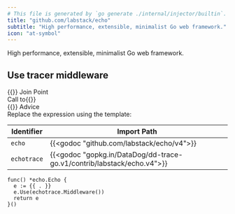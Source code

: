 ```yaml
---
# This file is generated by `go generate ./internal/injector/builtin`. DO NOT EDIT.
title: "github.com/labstack/echo"
subtitle: "High performance, extensible, minimalist Go web framework."
icon: "at-symbol"
---
```

High performance, extensible, minimalist Go web framework.

## Use tracer middleware

<div class="hextra-cards hx-mt-4 hx-gap-4 hx-grid" style="--hextra-cards-grid-cols: 1;">
  <div class="aspect hextra-card hx-group hx-flex hx-flex-col hx-justify-start hx-overflow-hidden hx-rounded-lg hx-border hx-border-gray-200 hx-text-current hx-no-underline dark:hx-shadow-none hover:hx-shadow-gray-100 dark:hover:hx-shadow-none hx-shadow-gray-100 active:hx-shadow-sm active:hx-shadow-gray-200 hx-transition-all hx-duration-200">
    <div>
      <span class="hextra-card-icon hx-flex hx-font-semibold hx-items-start hx-gap-2 hx-p-4 hx-text-gray-700 hover:hx-text-gray-900 dark:hx-text-neutral-200 dark:hover:hx-text-neutral-50">
        {{<iconSVG "search-circle">}} Join Point
      </span>
      <div class="root hextra-card-subtitle hx-font-normal hx-px-4 hx-mb-4 hx-mt-2"><div class="flex join-point function-call"><span class="type">Call to</span>{{<godoc "github.com/labstack/echo/v4" "New">}}</div></div>
    </div>
    <div class="hx-border-t">
      <span class="hextra-card-icon hx-flex hx-font-semibold hx-items-start hx-gap-2 hx-p-4 hx-text-gray-700 hover:hx-text-gray-900 dark:hx-text-neutral-200 dark:hover:hx-text-neutral-50">
        {{<iconSVG "chip">}} Advice
      </span>
      <div class="hextra-card-subtitle hx-font-normal hx-px-4 hx-mb-4 hx-mt-2"><div class="advice wrap-expression"><div class="type">Replace the expression using the template:</div>

Identifier | Import Path
---|---
<code>echo</code> | {{<godoc "github.com/labstack/echo/v4">}}
<code>echotrace</code> | {{<godoc "gopkg.in/DataDog/dd-trace-go.v1/contrib/labstack/echo.v4">}}


```go-template
func() *echo.Echo {
  e := {{ . }}
  e.Use(echotrace.Middleware())
  return e
}()
```
</div></div>
    </div>
  </div>
</div>
